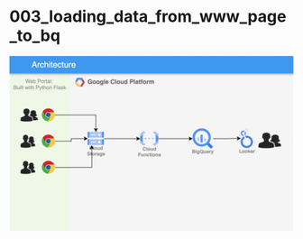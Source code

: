 # 003_loading_data_from_www_page_to_bq

![Data Pipeline](https://github.com/url-github/data_pipeline_prj/blob/main/003_loading_data_from_www_page_to_bq/data_pipeline.png)
